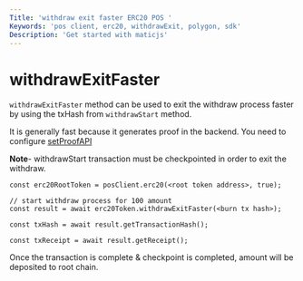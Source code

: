 ```yaml
---
Title: 'withdraw exit faster ERC20 POS '
Keywords: 'pos client, erc20, withdrawExit, polygon, sdk'
Description: 'Get started with maticjs'
---
```


# withdrawExitFaster

`withdrawExitFaster` method can be used to exit the withdraw process faster by using the txHash from `withdrawStart` method.

<div class="highlight mb-20px mt-20px">
It is generally fast because it generates proof in the backend. You need to configure <a href="v3/docs/set-proof-api">setProofAPI</a>
</div>

**Note**- withdrawStart transaction must be checkpointed in order to exit the withdraw.

```
const erc20RootToken = posClient.erc20(<root token address>, true);

// start withdraw process for 100 amount
const result = await erc20Token.withdrawExitFaster(<burn tx hash>);

const txHash = await result.getTransactionHash();

const txReceipt = await result.getReceipt();

```

Once the transaction is complete & checkpoint is completed, amount will be deposited to root chain.
